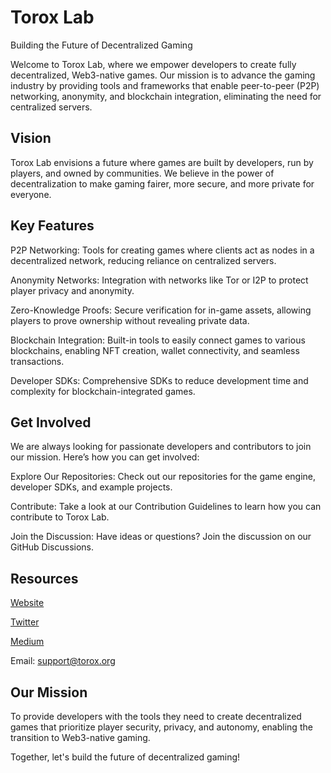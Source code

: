 # Torox Lab

Building the Future of Decentralized Gaming

Welcome to Torox Lab, where we empower developers to create fully decentralized, Web3-native games. Our mission is to advance the gaming industry by providing tools and frameworks that enable peer-to-peer (P2P) networking, anonymity, and blockchain integration, eliminating the need for centralized servers.

## Vision

Torox Lab envisions a future where games are built by developers, run by players, and owned by communities. We believe in the power of decentralization to make gaming fairer, more secure, and more private for everyone.

## Key Features

P2P Networking: Tools for creating games where clients act as nodes in a decentralized network, reducing reliance on centralized servers.

Anonymity Networks: Integration with networks like Tor or I2P to protect player privacy and anonymity.

Zero-Knowledge Proofs: Secure verification for in-game assets, allowing players to prove ownership without revealing private data.

Blockchain Integration: Built-in tools to easily connect games to various blockchains, enabling NFT creation, wallet connectivity, and seamless transactions.

Developer SDKs: Comprehensive SDKs to reduce development time and complexity for blockchain-integrated games.

## Get Involved

We are always looking for passionate developers and contributors to join our mission. Here’s how you can get involved:

Explore Our Repositories: Check out our repositories for the game engine, developer SDKs, and example projects.

Contribute: Take a look at our Contribution Guidelines to learn how you can contribute to Torox Lab.

Join the Discussion: Have ideas or questions? Join the discussion on our GitHub Discussions.

## Resources

[Website](https://torox.org)

[Twitter](https://x.com/Torox_org)

[Medium](https://medium.com/@TOROX)

Email: support@torox.org

## Our Mission

To provide developers with the tools they need to create decentralized games that prioritize player security, privacy, and autonomy, enabling the transition to Web3-native gaming.

Together, let's build the future of decentralized gaming!